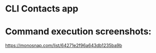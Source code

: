 # CLI Contacts app

# Command execution screenshots:

https://monosnap.com/list/64271e2f96a643db1235ba9b
